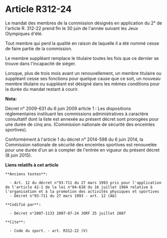 # Article R312-24

Le mandat des membres de la commission désignés en application du 2° de l'article R. 312-22 prend fin le 30 juin de l'année
suivant les Jeux Olympiques d'été.

Tout membre qui perd la qualité en raison de laquelle il a été nommé cesse de faire partie de la commission.

Le membre suppléant remplace le titulaire toutes les fois que ce dernier se trouve dans l'incapacité de siéger.

Lorsque, plus de trois mois avant un renouvellement, un membre titulaire ou suppléant cesse ses fonctions pour quelque cause
que ce soit, un nouveau membre titulaire ou suppléant est désigné dans les mêmes conditions pour la durée du mandat restant à
courir.

**Nota:**

Décret n° 2009-631 du 6 juin 2009 article 1 : Les dispositions réglementaires instituant les commissions administratives à
caractère consultatif dont la liste est annexée au présent décret sont prorogées pour une durée de cinq ans. (Commission
nationale de sécurité des enceintes sportives).

Conformément à l'article 1 du décret n° 2014-598 du 6 juin 2014, la Commission nationale de sécurité des enceintes sportives
est renouvelée pour une durée d'un an à compter de l'entrée en vigueur du présent décret (8 juin 2015).

**Liens relatifs à cet article**

	**Anciens textes**:

	  - Art. 12 du décret n°93-711 du 27 mars 1993 pris pour l'application de l'article 42-1 de la loi n°84-610 du 16 juillet 1984 relative à l'organisation et à la promotion des activités physiques et sportives
	  - Décret n°93-711 du 27 mars 1993 - art. 12 (Ab)

	**Codifié par**:

	  - Décret n°2007-1133 2007-07-24 JORF 25 juillet 2007

	**Cite**:

	  - Code du sport. - art. R312-22 (V)
